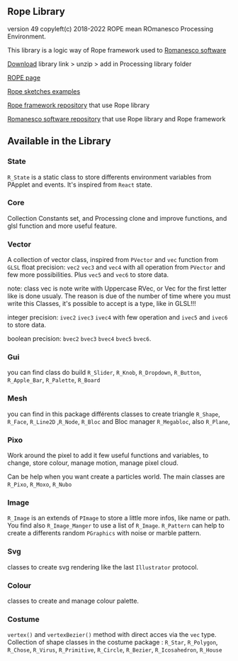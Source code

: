
## Rope Library
version 49
copyleft(c) 2018-2022
ROPE mean ROmanesco Processing Environment.

This library is a logic way of Rope framework used to [Romanesco software](https://github.com/StanLepunK/ROMANESCO-Processing)

[Download](https://github.com/StanLepunK/Rope/blob/master/build_rope/Rope.zip) library link > unzip > add in Processing library folder

[ROPE page](https://stanlepunk.github.io/Rope/)

[Rope sketches examples](https://github.com/StanLepunK/Rope/tree/master/examples)

[Rope framework repository](https://github.com/StanLepunK/Rope_framework) that use Rope library

[Romanesco software repository](https://github.com/StanLepunK/ROMANESCO-Processing) that use Rope library and Rope framework


## Available in the Library

### State
`R_State` is a static class to store differents environment variables from PApplet and events. It's inspired from `React` state.

### Core
Collection Constants set, and Processing clone and improve functions, and glsl function and more useful feature.

### Vector
A collection of vector class, inspired from `PVector` and `vec` function from `GLSL`
float precision:
`vec2` `vec3` and `vec4` with all operation from `PVector` and few more possibilities.
Plus `vec5` and `vec6` to store data.

note: class vec is note write with Uppercase RVec, or Vec for the first letter like is done usualy. The reason is due of the number of time where you must write this Classes, it's possible to accept is a type, like in GLSL!!!

integer precision:
`ivec2` `ivec3` `ivec4` with few operation
and `ivec5` and `ivec6` to store data.

boolean precision:
`bvec2` `bvec3` `bvec4` `bvec5` `bvec6`.

### Gui
you can find class do build `R_Slider`, `R_Knob`, `R_Dropdown`, `R_Button`, `R_Apple_Bar`, `R_Palette`, `R_Board`

### Mesh
you can find in this package différents classes to create triangle `R_Shape`, `R_Face`, `R_Line2D` ,`R_Node`, `R_Bloc` and Bloc manager `R_Megabloc`, also `R_Plane`, 

### Pixo
Work around the pixel to add it few useful functions and variables, to change, store colour, manage motion, manage pixel cloud. 

Can be help when you want create a particles world.
The main classes are `R_Pixo`, `R_Moxo`, `R_Nubo`

### Image
`R_Image` is an extends of `PImage` to store a little more infos, like name or path. You find also `R_Image_Manger` to use a list of `R_Image`. `R_Pattern` can help to create a differents random `PGraphics` with noise or marble pattern.

### Svg
classes to create svg rendering like the last `Illustrator` protocol.

### Colour
classes to create and manage colour palette.

### Costume
`vertex()` and `vertexBezier()` method with direct acces via the `vec` type.
Collection of shape classes in the costume package : 
`R_Star`, `R_Polygon`, `R_Chose`, `R_Virus`, `R_Primitive`, `R_Circle`, `R_Bezier`, `R_Icosahedron`, `R_House`







